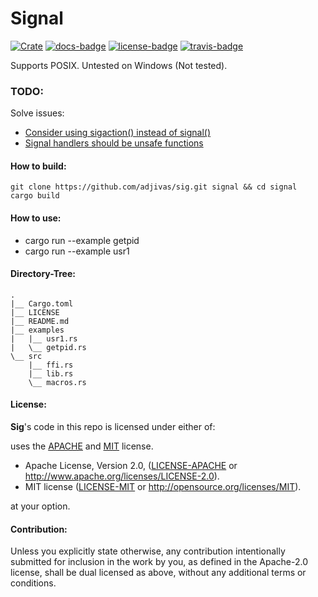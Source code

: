 # Signal

[![Crate][crate-badge]][crate] [![docs-badge][]][docs] [![license-badge][]][license] [![travis-badge][]][travis]

Supports POSIX. Untested on Windows (Not tested).

### TODO:
Solve issues:
* [Consider using sigaction() instead of signal()](https://github.com/adjivas/sig/issues/3)
* [Signal handlers should be unsafe functions](https://github.com/adjivas/sig/issues/2)

#### How to build:
```shell
git clone https://github.com/adjivas/sig.git signal && cd signal
cargo build
```

#### How to use:
* cargo run --example getpid
* cargo run --example usr1

#### Directory-Tree:
```shell
.
|__ Cargo.toml
|__ LICENSE
|__ README.md
|__ examples
|   |__ usr1.rs
|   \__ getpid.rs
\__ src
    |__ ffi.rs
    |__ lib.rs
    \__ macros.rs
```

#### License:
**Sig**'s code in this repo is licensed under either of:

uses the [APACHE][license-mit] and [MIT][license-apache] license.
 * Apache License, Version 2.0, ([LICENSE-APACHE](LICENSE-APACHE) or http://www.apache.org/licenses/LICENSE-2.0).
 * MIT license ([LICENSE-MIT](LICENSE-MIT) or http://opensource.org/licenses/MIT).

  [license-apache]: https://github.com/adjivas/sig/blob/master/LICENSE-APACHE
  [license-mit]: https://github.com/adjivas/sig/blob/master/LICENSE-MIT

  at your option.

#### Contribution:

Unless you explicitly state otherwise, any contribution intentionally submitted for inclusion in the work by you, as defined in the Apache-2.0 license, shall be dual licensed as above, without any additional terms or conditions.

[crate-badge]: https://img.shields.io/badge/crates.io-v0.1.1-orange.svg?style=flat-square
[crate]: https://crates.io/crates/sig
[docs-badge]: https://img.shields.io/badge/API-docs-blue.svg?style=flat-square
[docs]: http://adjivas.github.io/sig/sig
[license-badge]: https://img.shields.io/crates/l/cublas.svg?style=flat-square
[license]: https://github.com/adjivas/sig/blob/master/README.md#license
[travis-badge]: https://travis-ci.org/adjivas/sig.svg?style=flat-square
[travis]: https://travis-ci.org/adjivas/sig

